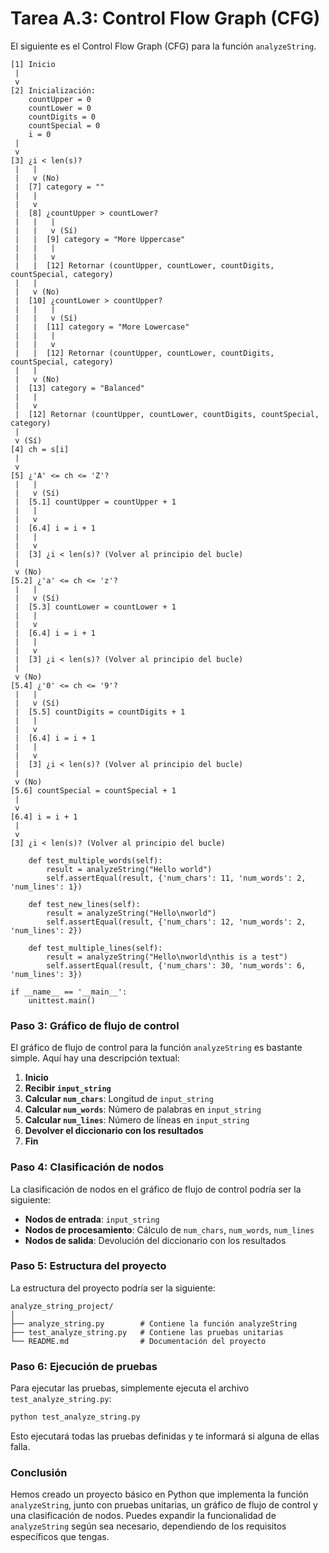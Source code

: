 # Tarea A.3: Control Flow Graph (CFG)

El siguiente es el Control Flow Graph (CFG) para la función `analyzeString`.

```
[1] Inicio
 |
 v
[2] Inicialización: 
    countUpper = 0
    countLower = 0
    countDigits = 0
    countSpecial = 0
    i = 0
 |
 v
[3] ¿i < len(s)?
 |   |
 |   v (No)
 |  [7] category = ""
 |   |
 |   v
 |  [8] ¿countUpper > countLower?
 |   |   |
 |   |   v (Sí)
 |   |  [9] category = "More Uppercase"
 |   |   |
 |   |   v
 |   |  [12] Retornar (countUpper, countLower, countDigits, countSpecial, category)
 |   |
 |   v (No)
 |  [10] ¿countLower > countUpper?
 |   |   |
 |   |   v (Sí)
 |   |  [11] category = "More Lowercase"
 |   |   |
 |   |   v
 |   |  [12] Retornar (countUpper, countLower, countDigits, countSpecial, category)
 |   |
 |   v (No)
 |  [13] category = "Balanced"
 |   |
 |   v
 |  [12] Retornar (countUpper, countLower, countDigits, countSpecial, category)
 |
 v (Sí)
[4] ch = s[i]
 |
 v
[5] ¿'A' <= ch <= 'Z'?
 |   |
 |   v (Sí)
 |  [5.1] countUpper = countUpper + 1
 |   |
 |   v
 |  [6.4] i = i + 1
 |   |
 |   v
 |  [3] ¿i < len(s)? (Volver al principio del bucle)
 |
 v (No)
[5.2] ¿'a' <= ch <= 'z'?
 |   |
 |   v (Sí)
 |  [5.3] countLower = countLower + 1
 |   |
 |   v
 |  [6.4] i = i + 1
 |   |
 |   v
 |  [3] ¿i < len(s)? (Volver al principio del bucle)
 |
 v (No)
[5.4] ¿'0' <= ch <= '9'?
 |   |
 |   v (Sí)
 |  [5.5] countDigits = countDigits + 1
 |   |
 |   v
 |  [6.4] i = i + 1
 |   |
 |   v
 |  [3] ¿i < len(s)? (Volver al principio del bucle)
 |
 v (No)
[5.6] countSpecial = countSpecial + 1
 |
 v
[6.4] i = i + 1
 |
 v
[3] ¿i < len(s)? (Volver al principio del bucle)

    def test_multiple_words(self):
        result = analyzeString("Hello world")
        self.assertEqual(result, {'num_chars': 11, 'num_words': 2, 'num_lines': 1})

    def test_new_lines(self):
        result = analyzeString("Hello\nworld")
        self.assertEqual(result, {'num_chars': 12, 'num_words': 2, 'num_lines': 2})

    def test_multiple_lines(self):
        result = analyzeString("Hello\nworld\nthis is a test")
        self.assertEqual(result, {'num_chars': 30, 'num_words': 6, 'num_lines': 3})

if __name__ == '__main__':
    unittest.main()
```

### Paso 3: Gráfico de flujo de control

El gráfico de flujo de control para la función `analyzeString` es bastante simple. Aquí hay una descripción textual:

1. **Inicio**
2. **Recibir `input_string`**
3. **Calcular `num_chars`**: Longitud de `input_string`
4. **Calcular `num_words`**: Número de palabras en `input_string`
5. **Calcular `num_lines`**: Número de líneas en `input_string`
6. **Devolver el diccionario con los resultados**
7. **Fin**

### Paso 4: Clasificación de nodos

La clasificación de nodos en el gráfico de flujo de control podría ser la siguiente:

- **Nodos de entrada**: `input_string`
- **Nodos de procesamiento**: Cálculo de `num_chars`, `num_words`, `num_lines`
- **Nodos de salida**: Devolución del diccionario con los resultados

### Paso 5: Estructura del proyecto

La estructura del proyecto podría ser la siguiente:

```
analyze_string_project/
│
├── analyze_string.py        # Contiene la función analyzeString
├── test_analyze_string.py   # Contiene las pruebas unitarias
└── README.md                # Documentación del proyecto
```

### Paso 6: Ejecución de pruebas

Para ejecutar las pruebas, simplemente ejecuta el archivo `test_analyze_string.py`:

```bash
python test_analyze_string.py
```

Esto ejecutará todas las pruebas definidas y te informará si alguna de ellas falla.

### Conclusión

Hemos creado un proyecto básico en Python que implementa la función `analyzeString`, junto con pruebas unitarias, un gráfico de flujo de control y una clasificación de nodos. Puedes expandir la funcionalidad de `analyzeString` según sea necesario, dependiendo de los requisitos específicos que tengas.
